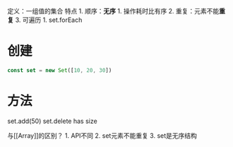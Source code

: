 定义：一组值的集合
特点
	1. 顺序：**无序** 
		1. 操作耗时比有序
	2. 重复：元素不能**重复** 
	3. 可遍历
		1. set.forEach
# 创建
```js
const set = new Set([10, 20, 30]) 
```
# 方法
set.add(50)
set.delete
has
size


与[[Array]]的区别？
	1. API不同
	2. set元素不能重复
	3. set是无序结构